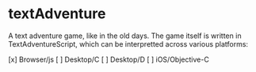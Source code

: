 textAdventure
=============

A text adventure game, like in the old days. The game itself is written in TextAdventureScript, which can be interpretted across various platforms:

[x] Browser/js
[ ] Desktop/C
[ ] Desktop/D
[ ] iOS/Objective-C
